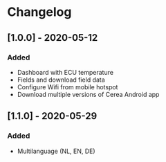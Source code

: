 # Changelog

## [1.0.0] - 2020-05-12
### Added
- Dashboard with ECU temperature
- Fields and download field data
- Configure Wifi from mobile hotspot
- Download multiple versions of Cerea Android app 

## [1.1.0] - 2020-05-29
### Added
- Multilanguage (NL, EN, DE)
